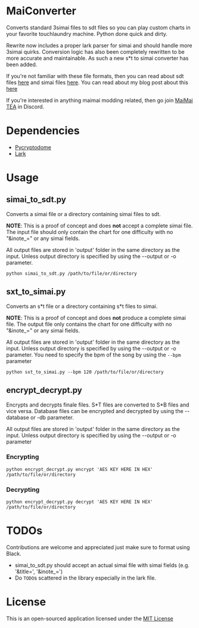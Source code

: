 # MaiConverter
Converts standard 3simai files to sdt files so you can play custom charts in your favorite touchlaundry machine. Python done quick and dirty.

Rewrite now includes a proper lark parser for simai and should handle more 3simai quirks. Conversion logic has also been completely rewritten to be more accurate and maintainable. As such a new s\*t to simai converter has been added.

If you're not familiar with these file formats, then you can read about sdt files [here](https://listed.to/@donmai/18173/the-four-chart-formats-of-maimai-classic) and simai files [here](https://w.atwiki.jp/simai/pages/25.html). You can read about my blog post about this [here](https://listed.to/@donmai/18284/newly-released-simai-to-sdt-converter)

If you're interested in anything maimai modding related, then go join [MaiMai TEA](https://discord.gg/82UR3e2akE) in Discord.

# Dependencies 
* [Pycryptodome](https://pypi.org/project/pycryptodome)
* [Lark](https://pypi.org/project/lark-parser)

# Usage
## simai_to_sdt.py
Converts a simai file or a directory containing simai files to sdt.

**NOTE**: This is a proof of concept and does **not** accept a complete simai file. The input file should only contain the chart for one difficulty with no "&inote_=" or any simai fields.

All output files are stored in 'output' folder in the same directory as the input. Unless output directory is specified by using the --output or -o parameter.

```python simai_to_sdt.py /path/to/file/or/directory```

## sxt_to_simai.py
Converts an s\*t file or a directory containing s\*t files to simai.

**NOTE**: This is a proof of concept and does **not** produce a complete simai file. The output file only contains the chart for one difficulty with no "&inote_=" or any simai fields.

All output files are stored in 'output' folder in the same directory as the input. Unless output directory is specified by using the --output or -o parameter. You need to specify the bpm of the song by using the `--bpm` parameter

```python sxt_to_simai.py --bpm 120 /path/to/file/or/directory```

## encrypt_decrypt.py
Encrypts and decrypts finale files. S\*T files are converted to S\*B files and vice versa. Database files can be encrypted and decrypted by using the --database or -db parameter.

All output files are stored in 'output' folder in the same directory as the input. Unless output directory is specified by using the --output or -o parameter

### Encrypting
```python encrypt_decrypt.py encrypt 'AES KEY HERE IN HEX' /path/to/file/or/directory```

### Decrypting
```python encrypt_decrypt.py decrypt 'AES KEY HERE IN HEX' /path/to/file/or/directory```

# TODOs
Contributions are welcome and appreciated just make sure to format using Black.
* simai_to_sdt.py should accept an actual simai file with simai fields (e.g. '&title=', '&inote_=')
* Do `TODO`s scattered in the library especially in the lark file.

# License
This is an open-sourced application licensed under the [MIT License](https://github.com/donmai-me/MaiConverter/blob/master/LICENSE)
